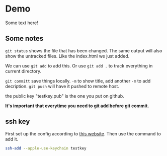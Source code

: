 # Demo

Some text here!

## Some notes

`git status` shows the file that has been changed.
The same output will also show the untracked files. Like the index.html we just added.

We can use `git add` to add this. Or use `git add .` to track everything in current directory.

`git committ` save things locally. `-m` to show title, add another `-m` to add decription.
`git push` will have it pushed to remote host.

the public key "testkey.pub" is the one you put on github.

**It's important that everytime you need to git add before git commit.**

## ssh key
First set up the config according to [this website](https://docs.github.com/en/authentication/connecting-to-github-with-ssh/generating-a-new-ssh-key-and-adding-it-to-the-ssh-agent). 
Then use the command to add it.
```zsh
ssh-add --apple-use-keychain testkey
```